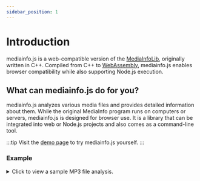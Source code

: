 ```yaml
---
sidebar_position: 1
---
```


# Introduction

mediainfo.js is a web-compatible version of the [MediaInfoLib](https://mediaarea.net/MediaInfo), originally written in
C++. Compiled from C++ to [WebAssembly](https://webassembly.org/), mediainfo.js enables browser compatibility while also
supporting Node.js execution.

## What can mediainfo.js do for you?

mediainfo.js analyzes various media files and provides detailed information about them. While the
original MediaInfo program runs on computers or servers, mediainfo.js is designed for browser use.
It is a library that can be integrated into web or Node.js projects and also comes as a command-line
tool.

:::tip
Visit the [demo page](/demo) to try mediainfo.js yourself.
:::

### Example

<details>
  <summary>Click to view a sample MP3 file analysis.</summary>
  ```
  General
  Format                                   : MPEG Audio
  File size                                : 6.06 MiB
  Duration                                 : 3 min 23 s
  Overall bit rate mode                    : Variable
  Overall bit rate                         : 243 kb/s
  Album                                    : CC Affiliates Mixtape #1
  Album/Performer                          : Creative Commons
  Track name                               : Povo Que Caís Descalço
  Track name/Position                      : 1
  Compilation                              : Yes
  Performer                                : Dead Combo
  Genre                                    : International
  Recorded date                            : 2017-03-03 15:14:12 UTC
  Writing library                          : LAME3.99r
  Copyright                                : Attribution-NonCommercial 3.0 International: http://creativecommons.org/licenses/by-nc/3.0/
  Cover                                    : Yes
  Cover MIME                               : image/jpeg
  Comment                                  : URL: http://freemusicarchive.org/music/Dead_Combo/Creative_Commons_The_2015_Unofficial_Mixtape/01_Povo_Que_Cais_Descalco / Comments: http://freemusicarchive.org/ / Curator: Creative Commons / Copyright: Attribution-NonCommercial 3.0 International: http://creativecommons.org/licenses/by-nc/3.0/

  Audio
  Format                                   : MPEG Audio
  Format version                           : Version 1
  Format profile                           : Layer 3
  Format settings                          : Joint stereo
  Duration                                 : 3 min 23 s
  Bit rate mode                            : Variable
  Bit rate                                 : 243 kb/s
  Minimum bit rate                         : 32.0 kb/s
  Channel(s)                               : 2 channels
  Sampling rate                            : 44.1 kHz
  Frame rate                               : 38.281 FPS (1152 SPF)
  Compression mode                         : Lossy
  Stream size                              : 5.90 MiB (97%)
  Writing library                          : LAME3.99r
  Encoding settings                        : -m j -V 0 -q 0 -lowpass 22.1 --vbr-mt -b 32

  Image
  Format                                   : JPEG
  Width                                    : 800 pixels
  Height                                   : 800 pixels
  Color space                              : YUV
  Chroma subsampling                       : 4:4:4
  Bit depth                                : 8 bits
  Compression mode                         : Lossy
  Stream size                              : 140 KiB (100%) / 140 KiB (2%) / 140 KiB (2%) / 140 KiB (2%)
  ```
</details>

## How to use mediainfo.js?

:::tip
Check out the [example page](/docs/category/examples).
:::

### JavaScript library

Typically, you would use mediainfo.js as a library for your web project. Depending on your needs,
you can integrate it with a web bundler or load it as a stand-alone file from a CDN or your web
server.

### Command-Line interace

mediainfo.js is also available as a CLI program. Install it as usual, and you're ready to go:

```sh
$ npm install mediainfo.js
$ mediainfo.js video.mp4
```

This is useful when you can't install programs on your server but can use NPM packages.
